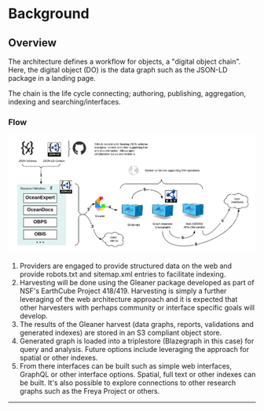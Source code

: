 # Background
## Overview

The architecture defines a workflow for objects, a \"digital object
chain\". Here, the digital object (DO) is the data graph such as the
JSON-LD package in a landing page.

The chain is the life cycle connecting; authoring, publishing,
aggregation, indexing and searching/interfaces.


### Flow

![](./images/flow.png)

1. Providers are engaged to provide structured data on the web and
    provide robots.txt and sitemap.xml entries to facilitate indexing.
2. Harvesting will be done using the Gleaner package developed as part
    of NSF\'s EarthCube Project 418/419. Harvesting is simply a further
    leveraging of the web architecture approach and it is expected that
    other harvesters with perhaps community or interface specific goals
    will develop.
3. The results of the Gleaner harvest (data graphs, reports,
    validations and generated indexes) are stored in an S3 compliant
    object store.
4. Generated graph is loaded into a triplestore (Blazegraph in this
    case) for query and analysis. Future options include leveraging the
    approach for spatial or other indexes.
5. From there interfaces can be built such as simple web interfaces,
    GraphQL or other interface options. Spatial, full text or other
    indexes can be built. It\'s also possible to explore connections to
    other research graphs such as the Freya Project or others.

------------------------------------------------------------------------
